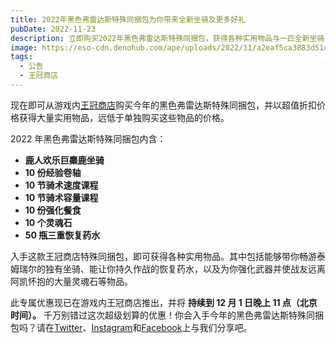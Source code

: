 ```yaml
---
title: 2022年黑色弗雷达斯特殊同捆包为你带来全新坐骑及更多好礼
pubDate: 2022-11-23
description: 立即购买2022年黑色弗雷达斯特殊同捆包，获得各种实用物品与一匹全新坐骑！
image: https://eso-cdn.denohub.com/ape/uploads/2022/11/a2eaf5ca3883d51cba5a6711bcc01a80.jpg
tags:
  - 公告
  - 王冠商店
---
```


现在即可从游戏内[王冠商店](https://www.elderscrollsonline.com/en-us/crownstore/item/11997?black-fredas-special)购买今年的黑色弗雷达斯特殊同捆包，并以超值折扣价格获得大量实用物品，远低于单独购买这些物品的价格。

2022 年黑色弗雷达斯特殊同捆包内含：

- **鹿人欢乐巨麋鹿坐骑**
- **10 份经验卷轴**
- **10 节骑术速度课程**
- **10 节骑术容量课程**
- **10 份强化餐食**
- **10 个灵魂石**
- **50 瓶三重恢复药水**

入手这款王冠商店特殊同捆包，即可获得各种实用物品。其中包括能够带你畅游泰姆瑞尔的独有坐骑、能让你持久作战的恢复药水，以及为你强化武器并使战友远离阿凯怀抱的大量灵魂石等物品。

此专属优惠现已在游戏内王冠商店推出，并将 **持续到 12 月 1 日晚上 11 点（北京时间）。**
千万别错过这次超级划算的优惠！你会入手今年的黑色弗雷达斯特殊同捆包吗？请在[Twitter](https://twitter.com/TESOnline)、[Instagram](https://www.instagram.com/elderscrollsonline/)和[Facebook](https://www.facebook.com/ElderScrollsOnline)上与我们分享吧。
